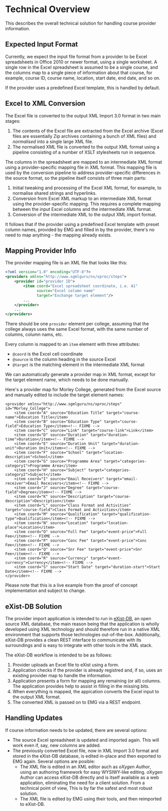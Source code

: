 # Technical Overview

This describes the overall technical solution for handling course provider information.


## Expected Input Format

Currently, we expect the input file format from a provider to be Excel spreadsheets in Office 2010 or newer format, using a single worksheet. A single row in the Excel spreadsheet is assumed to be a single course, and the columns map to a single piece of information about that course, for example, course ID, course name, location, start date, end date, and so on.

If the provider uses a predefined Excel template, this is handled by default.


## Excel to XML Conversion

The Excel file is converted to the output XML Import 3.0 format in two main stages:

1. The contents of the Excel file are extracted from the Excel archive (Excel files are essentially Zip archives containing a bunch of XML files) and *normalised* into a single large XML file.
2. The normalised XML file is converted to the output XML format using a pipeline consisting of a number of XSLT stylesheets run in sequence.

The columns in the spreadsheet are mapped to an intermediate XML format using a provider-specific mapping file in XML format. This mapping file is used by the conversion pipeline to address provider-specific differences in the source format, so the pipeline itself consists of three main parts:

1. Initial tweaking and processing of the Excel XML format, for example, to normalise shared strings and hyperlinks.
2. Conversion from Excel XML markup to an intermediate XML format using the provider-specific mapping. This requires a complete mapping between the input Excel columns and the intermediate XML format.
3. Conversion of the intermediate XML to the output XML import format.

It follows that if the provider using a predefined Excel template with preset column names, provided by EMG and filled in by the provider, there's no need to map anything - the mapping already exists.


## Mapping Provider Info

The provider mapping file is an XML file that looks like this:

```XML
<?xml version="1.0" encoding="UTF-8"?>
<providers xmlns="http://www.sgmlguru/ns/xproc/steps">
    <provider id="provider ID">
        <item coord="Excel spreadsheet coordinate, i.e. A1"
              source="Excel column name"
              target="Exchange target element"/>
        ...
    </provider>
    ...
</providers>

```

There should be one `provider` element per college, assuming that the college always uses the same Excel format, with the same number of columns, column nams, etc. 

Every column is mapped to an `item` element with three attributes:

* `@coord` is the Excel cell coordinate
* `@source` is the column heading in the source Excel
* `@target` is the matching element in the intermediate XML format

We can automatically generate a provider map in XML format, except for the target element name, which needs to be done manually.

Here's a provider map for Morley College, generated from the Excel source and manually edited to include the target element names:

```
<provider xmlns="http://www.sgmlguru/ns/xproc/steps" id="Morley_College">
    <item coord="A" source="Education Title" target="course-name">Education Title</item>
    <item coord="B" source="Education Type" target="course-field">Education Type</item><!-- FIXME -->
    <item coord="C" source="Link" target="course-link">Link</item>
    <item coord="D" source="Duration" target="duration-time">Duration</item><!-- FIXME -->
    <item coord="E" source="Duration Unit" target="duration-unit">Duration Unit</item><!-- FIXME -->
    <item coord="F" source="School" target="location-description">School</item>
    <item coord="G" source="Programme Area" target="categories-category1">Programme Area</item>
    <item coord="H" source="Subject" target="categories-category2">Subject</item>
    <item coord="I" source="Email Receivers" target="email-receiver">Email Receivers</item><!-- FIXME -->
    <item coord="J" source="Degree" target="course-field">Degree</item><!-- FIXME -->
    <item coord="K" source="Description" target="course-description">Description</item>
    <item coord="L" source="Class Format and Activities" target="course-field">Class Format and Activities</item>
    <item coord="M" source="Qualification" target="qualification-type">Qualification</item><!-- FIXME -->
    <item coord="N" source="Location" target="location-place">Location</item>
    <item coord="O" source="Full Fee" target="event-price">Full Fee</item><!-- FIXME -->
    <item coord="P" source="Conc Fee" target="event-price">Conc Fee</item><!-- FIXME -->
    <item coord="Q" source="Snr Fee" target="event-price">Snr Fee</item><!-- FIXME -->
    <item coord="R" source="Currency" target="event-currency">Currency</item><!-- FIXME -->
    <item coord="S" source="Start Date" target="duration-start">Start Date</item><!-- FIXME -->
</provider>
```

Please note that this is a live example from the proof of concept implementation and subject to change.


## eXist-DB Solution

The provider import application is intended to run in [eXist-DB](http://exist-db.org/exist/apps/homepage/index.html), an open source XML database, the main reason being that the application is wholly developed using XML technology and should therefore run in a native XML environment that supports those technologies out-of-the-box. Additionally, eXist-DB provides a clean REST interface to communicate with its surroundings and is easy to integrate with other tools in the XML stack.

The eXist-DB workflow is intended to be as follows:

1. Provider uploads an Excel file to eXist using a form.
2. Application checks if the provider is already registred and, if so, uses an existing provider map to handle the information.
3. Application presents a form for mapping any remaining (or all) columns. The application provides help to assist in filling in the missing bits.
4. When everything is mapped, the appication converts the Excel input to the output XML format.
5. The converted XML is passed on to EMG via a REST endpoint.


## Handling Updates

If course information needs to be updated, there are several options:

* The source Excel spreadsheet is updated and imported again. This will work even if, say, new columns are added.
* The previously converted Excel file, now in XML Import 3.0 format and stored in the eXist-DB database, is edited in-place and then exported to EMG again. Several options are posible:
    - The XML file is edited in an XML editor auch as *oXygen Author*, using an authoring framework for easy WYSIWY-like editing. oXygen Author can access eXist-DB directly and is itself available as a web application, eliminating the need for a client solution. From a technical point of view, This is by far the safest and most robust solution.
    - The XML file is edited by EMG using their tools, and then reimported to eXist-DB.


